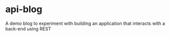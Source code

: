 # api-blog
A demo blog to experiment with building an application that interacts with a back-end using REST

